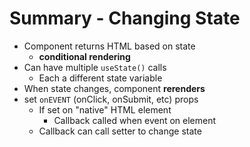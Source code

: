 # Summary - Changing State

- Component returns HTML based on state
  - **conditional rendering**
- Can have multiple `useState()` calls
  - Each a different state variable
- When state changes, component **rerenders**
- set `onEVENT` (onClick, onSubmit, etc) props 
  - If set on "native" HTML element
    - Callback called when event on element
  - Callback can call setter to change state
